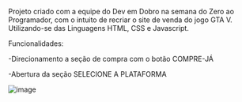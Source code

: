 Projeto criado com a equipe do Dev em Dobro na semana do Zero ao Programador, com o intuito de recriar o site de venda do jogo GTA V. Utilizando-se das Linguagens HTML, CSS e Javascript. 

Funcionalidades: 

-Direcionamento a seção de compra com o botão COMPRE-JÁ 

-Abertura da seção SELECIONE A PLATAFORMA

![image](https://github.com/GU1LHERMESILV4/projeto-gta/assets/102996571/63c74c62-5ead-4d43-a636-15efef080460)

